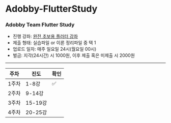 # Adobby-FlutterStudy

### Adobby Team Flutter Study

- 진행 강좌: [완전 초보용 플러터 강좌](https://www.youtube.com/watch?v=AdYRASHRKwE&list=PLQt_pzi-LLfpcRFhWMywTePfZ2aPapvyl)
- 제출 형태: 실습파일 or 이론 정리파일 중 택 1
- 업로드 일자: 매주 일요일 24시(월요일 00시)
- 벌금: 지각(24시간) 시 1000원, 이후 제출 혹은 미제출 시 2000원

----

|주차|진도|확인|
|------|---|-|
|1주차|1-8강|✅|
|2주차|9-14강||
|3주차|15-19강||
|4주차|20-25강||
